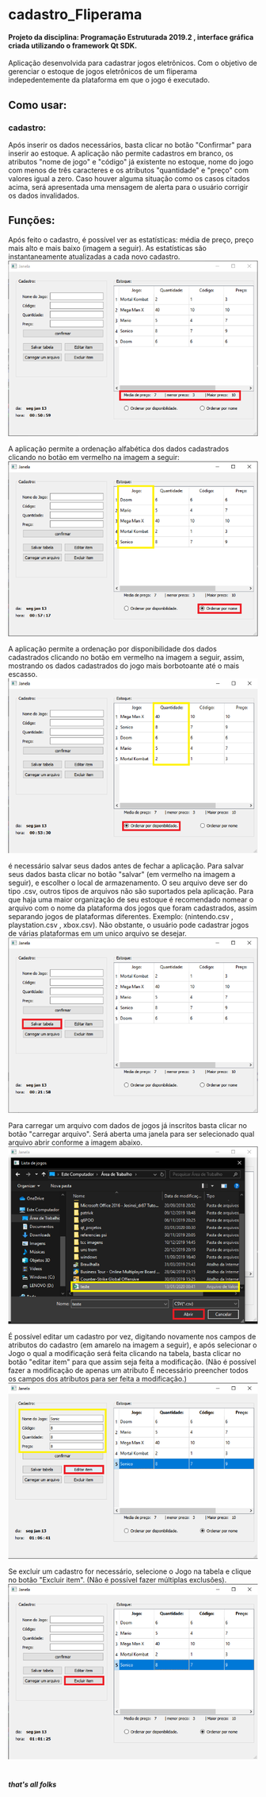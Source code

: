 
# cadastro_Fliperama
#### Projeto da disciplina: Programação Estruturada 2019.2 , interface gráfica criada utilizando o framework Qt SDK.
Aplicação desenvolvida para cadastrar jogos eletrônicos. Com o objetivo de gerenciar o estoque de jogos eletrônicos de um fliperama indepedentemente da plataforma em que o jogo é executado.

## Como usar:
### cadastro:
Após inserir os dados necessários, basta clicar no botão "Confirmar" para inserir ao estoque.
A aplicação não permite cadastros em branco, os atributos "nome de jogo" e "código" já existente no estoque, nome do jogo com menos de três caracteres e os atributos "quantidade" e "preço" com valores igual a zero. Caso houver alguma situação como os casos citados acima, será apresentada uma mensagem de alerta para o usuário corrigir os dados invalidados.
## Funções:
Após feito o cadastro, é possível ver as estatísticas: média de preço, preço mais alto e mais baixo (imagem a seguir). As estatísticas são instantaneamente atualizadas a cada novo cadastro.
![estatisticas](https://github.com/pdr-tuche/Cadastro_jogos2/blob/master/janela.png)

A aplicação permite a ordenação alfabética dos dados cadastrados clicando no botão em vermelho na imagem a seguir: 
![alfabeticamente](https://github.com/pdr-tuche/Cadastro_jogos2/blob/master/imagens/ordenado_nome.png)

A aplicação permite a ordenação por disponibilidade dos dados cadastrados clicando no botão em vermelho na imagem a seguir, assim, mostrando os dados cadastrados do jogo mais borbotoante até o mais escasso.
![ordenado_por_quantidade](https://github.com/pdr-tuche/Cadastro_jogos2/blob/master/imagens/ordenado_quantidade.png)

é necessário salvar seus dados antes de fechar a aplicação. Para salvar seus dados basta clicar no botão "salvar" (em vermelho na imagem a seguir), e escolher o local de armazenamento. O seu arquivo deve ser do tipo .csv, outros tipos de arquivos não são suportados pela aplicação. Para que haja uma maior organização de seu estoque é recomendado nomear o arquivo com o nome da plataforma dos jogos que foram cadastrados, assim separando jogos de plataformas diferentes. Exemplo: (nintendo.csv , playstation.csv , xbox.csv). Não obstante, o usuário pode cadastrar jogos de várias plataformas em um unico arquivo se desejar.
![salvar](https://github.com/pdr-tuche/Cadastro_jogos2/blob/master/imagens/salvar_tabela.png)

Para carregar um arquivo com dados de jogos já inscritos basta clicar no botão "carregar arquivo". Será aberta uma janela para ser selecionado qual arquivo abrir conforme a imagem abaixo.
![carregar](https://github.com/pdr-tuche/Cadastro_jogos2/blob/master/imagens/selecao_carregar_arquivo.png)

É possível editar um cadastro por vez, digitando novamente nos campos de atributos do cadastro (em amarelo na imagem a seguir), e após selecionar o Jogo o qual a modificação será feita clicando na tabela, basta clicar no botão "editar item" para que assim seja feita a modificação. (Não é possível fazer a modificação de apenas um atributo É necessário preencher todos os campos dos atributos para ser feita a modificação.)
![editar](https://github.com/pdr-tuche/Cadastro_jogos2/blob/master/imagens/selecao_editar_item.png)

Se excluir um cadastro for necessário, selecione o Jogo na tabela e clique no botão "Excluir item". (Não é possível fazer múltiplas exclusões).
![excluir](https://github.com/pdr-tuche/Cadastro_jogos2/blob/master/imagens/selecao_excluir_item.png)

#
##### that's all folks
